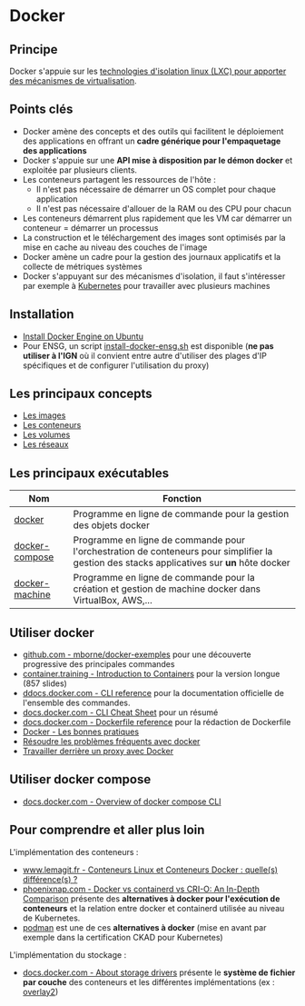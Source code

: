 # Docker

## Principe

Docker s'appuie sur les [technologies d'isolation linux (LXC) pour apporter des mécanismes de virtualisation](https://www.lemagit.fr/conseil/Conteneurs-Linux-et-Conteneurs-Docker-quelles-differences).

## Points clés

* Docker amène des concepts et des outils qui facilitent le déploiement des applications en offrant un **cadre générique pour l'empaquetage des applications**
* Docker s'appuie sur une **API mise à disposition par le démon docker** et exploitée par plusieurs clients.
* Les conteneurs partagent les ressources de l'hôte :
  * Il n'est pas nécessaire de démarrer un OS complet pour chaque application
  * Il n'est pas nécessaire d'allouer de la RAM ou des CPU pour chacun
* Les conteneurs démarrent plus rapidement que les VM car démarrer un conteneur = démarrer un processus
* La construction et le téléchargement des images sont optimisés par la mise en cache au niveau des couches de l'image
* Docker amène un cadre pour la gestion des journaux applicatifs et la collecte de métriques systèmes
* Docker s'appuyant sur des mécanismes d'isolation, il faut s'intéresser par exemple à [Kubernetes](../kubernetes/index.md) pour travailler avec plusieurs machines

## Installation

* [Install Docker Engine on Ubuntu](https://docs.docker.com/engine/install/ubuntu/)
* Pour ENSG, un script [install-docker-ensg.sh](install-docker-ensg.sh) est disponible (**ne pas utiliser à l'IGN** où il convient entre autre d'utiliser des plages d'IP spécifiques et de configurer l'utilisation du proxy)

## Les principaux concepts

* [Les images](concepts/image.md)
* [Les conteneurs](concepts/conteneur.md)
* [Les volumes](concepts/volume.md)
* [Les réseaux](concepts/network.md)

## Les principaux exécutables

| Nom                                                                 | Fonction                                                                                                                                    |
| ------------------------------------------------------------------- | ------------------------------------------------------------------------------------------------------------------------------------------- |
| [docker](https://docs.docker.com/engine/reference/commandline/cli/) | Programme en ligne de commande pour la gestion des objets docker                                                                            |
| [docker-compose](docker-compose.md)                                 | Programme en ligne de commande pour l'orchestration de conteneurs pour simplifier la gestion des stacks applicatives sur **un** hôte docker |
| [docker-machine](https://docs.docker.com/machine/overview/)         | Programme en ligne de commande pour la création et gestion de machine docker dans VirtualBox, AWS,...                                       |

## Utiliser docker

* [github.com - mborne/docker-exemples](https://github.com/mborne/docker-exemples#readme) pour une découverte progressive des principales commandes
* [container.training - Introduction to Containers](https://container.training/intro-selfpaced.yml.html#1) pour la version longue (857 slides)
* [ddocs.docker.com - CLI reference](https://docs.docker.com/reference/cli/docker/) pour la documentation officielle de l'ensemble des commandes.
* [docs.docker.com - CLI Cheat Sheet](https://docs.docker.com/get-started/docker_cheatsheet.pdf) pour un résumé
* [docs.docker.com - Dockerfile reference](https://docs.docker.com/engine/reference/builder/) pour la rédaction de Dockerfile
* [Docker - Les bonnes pratiques](bonnes-pratiques.md)
* [Résoudre les problèmes fréquents avec docker](problemes-frequents.md)
* [Travailler derrière un proxy avec Docker](../proxy-sortant/proxy-docker.md)

## Utiliser docker compose

* [docs.docker.com - Overview of docker compose CLI](https://docs.docker.com/compose/reference/)

## Pour comprendre et aller plus loin

L'implémentation des conteneurs :

* [www.lemagit.fr - Conteneurs Linux et Conteneurs Docker : quelle(s) différence(s) ?](https://www.lemagit.fr/conseil/Conteneurs-Linux-et-Conteneurs-Docker-quelles-differences)
* [phoenixnap.com - Docker vs containerd vs CRI-O: An In-Depth Comparison](https://phoenixnap.com/kb/docker-vs-containerd-vs-cri-o) présente des **alternatives à docker pour l'exécution de conteneurs** et la relation entre docker et containerd utilisée au niveau de Kubernetes.
* [podman](https://podman.io/) est une de ces **alternatives à docker** (mise en avant par exemple dans la certification CKAD pour Kubernetes)

L'implémentation du stockage :

* [docs.docker.com - About storage drivers](https://docs.docker.com/storage/storagedriver/) présente le **système de fichier par couche** des conteneurs et les différentes implémentations (ex : [overlay2](https://docs.docker.com/storage/storagedriver/overlayfs-driver/))

